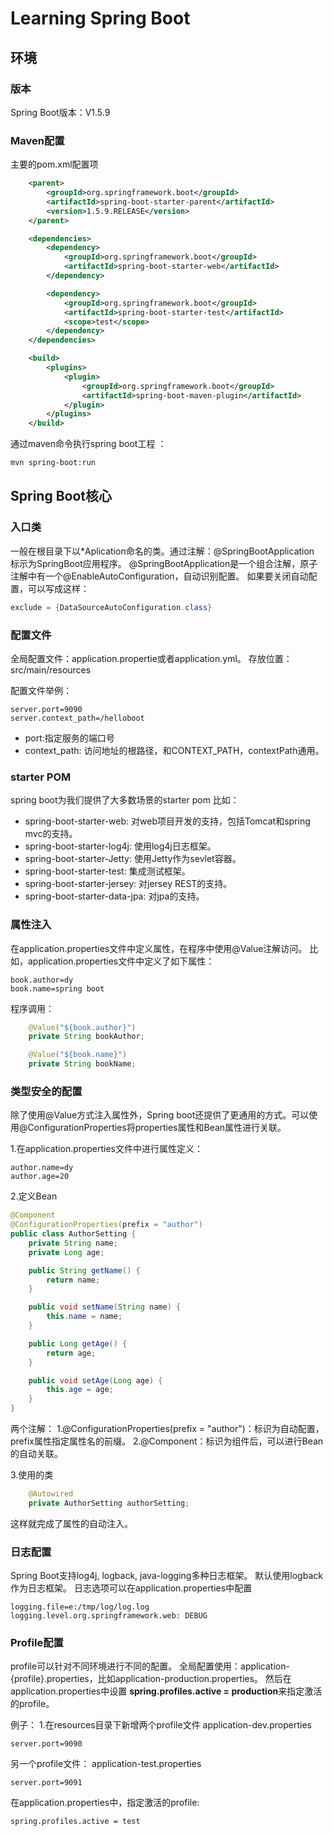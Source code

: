 # Learning Spring Boot

## 环境
### 版本
Spring Boot版本：V1.5.9

### Maven配置
主要的pom.xml配置项
```xml
    <parent>
        <groupId>org.springframework.boot</groupId>
        <artifactId>spring-boot-starter-parent</artifactId>
        <version>1.5.9.RELEASE</version>
    </parent>

    <dependencies>
		<dependency>
			<groupId>org.springframework.boot</groupId>
			<artifactId>spring-boot-starter-web</artifactId>
		</dependency>

        <dependency>
            <groupId>org.springframework.boot</groupId>
            <artifactId>spring-boot-starter-test</artifactId>
            <scope>test</scope>
        </dependency>
    </dependencies>

    <build>
        <plugins>
            <plugin>
                <groupId>org.springframework.boot</groupId>
                <artifactId>spring-boot-maven-plugin</artifactId>
            </plugin>
        </plugins>
    </build>
```

通过maven命令执行spring boot工程 ：
```bash
mvn spring-boot:run
```

## Spring Boot核心
### 入口类
一般在根目录下以*Aplication命名的类。通过注解：@SpringBootApplication 标示为SpringBoot应用程序。
@SpringBootApplication是一个组合注解，原子注解中有一个@EnableAutoConfiguration，自动识别配置。
如果要关闭自动配置，可以写成这样：
```java
exclude = {DataSourceAutoConfiguration.class}
```
### 配置文件
全局配置文件：application.propertie或者application.yml。
存放位置：src/main/resources

配置文件举例：

```
server.port=9090
server.context_path=/helloboot
```

- port:指定服务的端口号
- context_path: 访问地址的根路径，和CONTEXT_PATH，contextPath通用。

### starter POM
spring boot为我们提供了大多数场景的starter pom
比如：

- spring-boot-starter-web: 对web项目开发的支持，包括Tomcat和spring mvc的支持。
- spring-boot-starter-log4j: 使用log4j日志框架。
- spring-boot-starter-Jetty: 使用Jetty作为sevlet容器。
- spring-boot-starter-test: 集成测试框架。
- spring-boot-starter-jersey: 对jersey REST的支持。
- spring-boot-starter-data-jpa: 对jpa的支持。

### 属性注入
在application.properties文件中定义属性，在程序中使用@Value注解访问。
比如，application.properties文件中定义了如下属性：
```
book.author=dy
book.name=spring boot
```

程序调用：
```java
    @Value("${book.author}")
    private String bookAuthor;

    @Value("${book.name}")
    private String bookName;
```

### 类型安全的配置
除了使用@Value方式注入属性外，Spring boot还提供了更通用的方式。可以使用@ConfigurationProperties将properties属性和Bean属性进行关联。 

1.在application.properties文件中进行属性定义：
```
author.name=dy
author.age=20
```
2.定义Bean
```java
@Component
@ConfigurationProperties(prefix = "author")
public class AuthorSetting {
    private String name;
    private Long age;

    public String getName() {
        return name;
    }

    public void setName(String name) {
        this.name = name;
    }

    public Long getAge() {
        return age;
    }

    public void setAge(Long age) {
        this.age = age;
    }
}
```
两个注解：
1.@ConfigurationProperties(prefix = "author")：标识为自动配置，prefix属性指定属性名的前缀。
2.@Component：标识为组件后，可以进行Bean的自动关联。


3.使用的类
```java
    @Autowired
    private AuthorSetting authorSetting;
```
这样就完成了属性的自动注入。

### 日志配置
Spring Boot支持log4j, logback, java-logging多种日志框架。
默认使用logback作为日志框架。
日志选项可以在application.properties中配置
```
logging.file=e:/tmp/log/log.log
logging.level.org.springframework.web: DEBUG
```

### Profile配置
profile可以针对不同环境进行不同的配置。
全局配置使用：application-{profile}.properties，比如application-production.properties。
然后在application.properties中设置 **spring.profiles.active = production**来指定激活的profile。

例子：
1.在resources目录下新增两个profile文件
application-dev.properties
```
server.port=9090
```

另一个profile文件：
application-test.properties
```
server.port=9091
```

在application.properties中，指定激活的profile:
```
spring.profiles.active = test
```


















```

